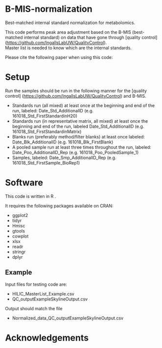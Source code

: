 # B-MIS-normalization
Best-matched internal standard normalization for metabolomics.  

This code performs peak area adjustment based on the B-MIS (best-matched internal standard) on data that have gone through  [quality control] (https://github.com/IngallsLabUW/QualityControl).  
Master list is needed to know which are the internal standards.

Please cite the following paper when using this code:

# Setup
Run the samples should be run in the following manner for the [quality control] (https://github.com/IngallsLabUW/QualityControl) and B-MIS.

* Standards run (all mixed) at least once at the beginning and end of the run, labeled:  Date_Std_AdditionalID (e.g. 161018_Std_FirstStandardinH20)
* Standards run (in representative matrix, all mixed) at least once the beginning and end of the run, labeled Date_Std_AdditionalID (e.g. 161018_Std_FirstStandardinMatrix)
*  Blanks run (preferably method/filter blanks) at least once labeled: Date_Blk_AdditionalID (e.g. 161018_Blk_FirstBlank)
* A pooled sample run at least three times throughout the run, labeled: Date_Poo_AdditionalID_Rep (e.g. 161018_Poo_PooledSample_1)
* Samples, labeled: Date_Smp_AdditionalID_Rep (e.g. 161018_Std_FirstSample_BioRep1)

# Software
This code is written in R .

It requires the following packages available on CRAN:
* ggplot2
* tidyr
* Hmisc
* gtools
* cowplot
* xlsx
* readr
* stringr
* dplyr

## Example 
Input files for testing code are:
* HILIC_MasterList_Example.csv
* QC_outputExampleSkylineOutput.csv

Output should match the file
* Normalized_data_QC_outputExampleSkylineOutput.csv

# Acknowledgements
